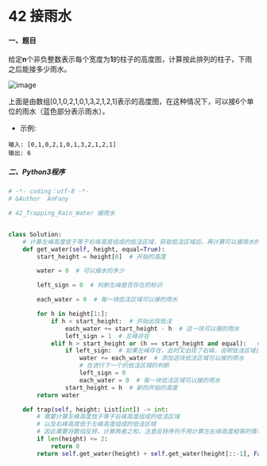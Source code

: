 #  42 接雨水

#### 一、题目

给定**n**个非负整数表示每个宽度为**1**的柱子的高度图，计算按此排列的柱子，下雨之后能接多少雨水。

![image](https://github.com/Anfany/LeetCode_Python3_Solution/blob/master/%E6%A0%88/42.png)

上面是由数组[0,1,0,2,1,0,1,3,2,1,2,1]表示的高度图，在这种情况下，可以接6个单位的雨水（蓝色部分表示雨水）。 

* 示例:
```
输入: [0,1,0,2,1,0,1,3,2,1,2,1]
输出: 6
```

##### 二、Python3程序
```python
# -*- coding：utf-8 -*-
# &Author  AnFany

# 42_Trapping_Rain_Water 接雨水


class Solution:
    # 计算左峰高度低于等于右峰高度组成的低洼区域，获取低洼区域后，再计算可以接雨水的多少
    def get_water(self, height, equal=True):
        start_height = height[0]  # 开始的高度

        water = 0  # 可以接水的多少

        left_sign = 0  # 判断左峰是否存在的标识

        each_water = 0  # 每一块低洼区域可以接的雨水

        for h in height[1:]:
            if h < start_height:  # 开始出现低洼
                each_water += start_height - h  # 这一块可以接的雨水
                left_sign = 1  # 左峰存在
            elif h > start_height or (h == start_height and equal):   # 防止重复计算
                if left_sign:  # 如果左峰存在，此时又出现了右峰，说明低洼区域已经形成
                    water += each_water  # 添加这块低洼区域可以接的雨水
                    # 在进行下一个的低洼区域的判断
                    left_sign = 0
                    each_water = 0  # 每一块低洼区域可以接的雨水
                start_height = h  # 新的开始的高度
        return water

    def trap(self, height: List[int]) -> int:
        # 需要计算左峰高度低于等于右峰高度组成的低洼区域
        # 以及右峰高度低于左峰高度组成的低洼区域
        # 因此需要将数组反转，计算两者之和，注意反转序列不用计算左右峰高度相等的情况，会计算重复
        if len(height) <= 2:
            return 0
        return self.get_water(height) + self.get_water(height[::-1], False)

```

